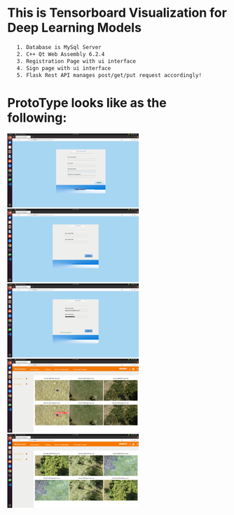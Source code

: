 # This is Tensorboard Visualization for Deep Learning Models
```
   1. Database is MySql Server
   2. C++ Qt Web Assembly 6.2.4
   3. Registration Page with ui interface
   4. Sign page with ui interface 
   5. Flask Rest API manages post/get/put request accordingly!
```

# ProtoType looks like as the following:
<img src="reg.png" width="300"/>
<img src="sign.png" width="300"/>
<img src="sign_succe.png" width="300"/>
<img src="images.png" width="300"/>
<img src="images2.png" width="300"/>
